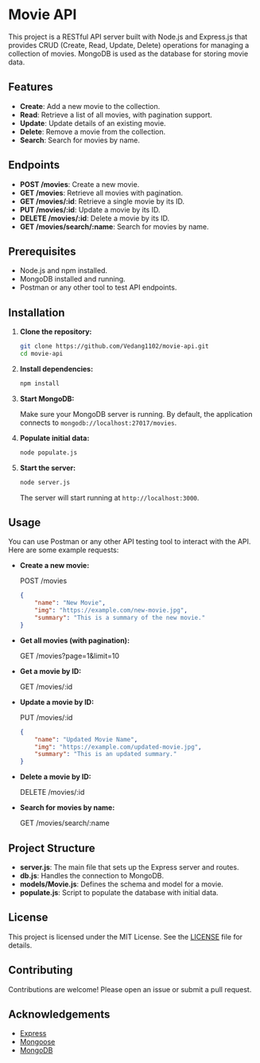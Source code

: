 # Movie API

This project is a RESTful API server built with Node.js and Express.js that provides CRUD (Create, Read, Update, Delete) operations for managing a collection of movies. MongoDB is used as the database for storing movie data. 

## Features

- **Create**: Add a new movie to the collection.
- **Read**: Retrieve a list of all movies, with pagination support.
- **Update**: Update details of an existing movie.
- **Delete**: Remove a movie from the collection.
- **Search**: Search for movies by name.

## Endpoints

- **POST /movies**: Create a new movie.
- **GET /movies**: Retrieve all movies with pagination.
- **GET /movies/:id**: Retrieve a single movie by its ID.
- **PUT /movies/:id**: Update a movie by its ID.
- **DELETE /movies/:id**: Delete a movie by its ID.
- **GET /movies/search/:name**: Search for movies by name.

## Prerequisites

- Node.js and npm installed.
- MongoDB installed and running.
- Postman or any other tool to test API endpoints.

## Installation

1. **Clone the repository:**

    ```sh
    git clone https://github.com/Vedang1102/movie-api.git
    cd movie-api
    ```

2. **Install dependencies:**

    ```sh
    npm install
    ```

3. **Start MongoDB:**

    Make sure your MongoDB server is running. By default, the application connects to `mongodb://localhost:27017/movies`.

4. **Populate initial data:**

    ```sh
    node populate.js
    ```

5. **Start the server:**

    ```sh
    node server.js
    ```

    The server will start running at `http://localhost:3000`.

## Usage

You can use Postman or any other API testing tool to interact with the API. Here are some example requests:

- **Create a new movie:**

    POST /movies

    ```json
    {
        "name": "New Movie",
        "img": "https://example.com/new-movie.jpg",
        "summary": "This is a summary of the new movie."
    }
    ```

- **Get all movies (with pagination):**

    GET /movies?page=1&limit=10

- **Get a movie by ID:**

    GET /movies/:id

- **Update a movie by ID:**

    PUT /movies/:id

    ```json
    {
        "name": "Updated Movie Name",
        "img": "https://example.com/updated-movie.jpg",
        "summary": "This is an updated summary."
    }
    ```

- **Delete a movie by ID:**

    DELETE /movies/:id

- **Search for movies by name:**

    GET /movies/search/:name

## Project Structure

- **server.js**: The main file that sets up the Express server and routes.
- **db.js**: Handles the connection to MongoDB.
- **models/Movie.js**: Defines the schema and model for a movie.
- **populate.js**: Script to populate the database with initial data.

## License

This project is licensed under the MIT License. See the [LICENSE](LICENSE) file for details.

## Contributing

Contributions are welcome! Please open an issue or submit a pull request.

## Acknowledgements

- [Express](https://expressjs.com/)
- [Mongoose](https://mongoosejs.com/)
- [MongoDB](https://www.mongodb.com/)
